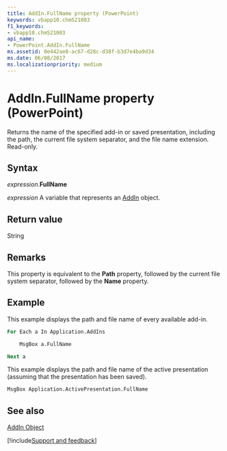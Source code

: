 ```yaml
---
title: AddIn.FullName property (PowerPoint)
keywords: vbapp10.chm521003
f1_keywords:
- vbapp10.chm521003
api_name:
- PowerPoint.AddIn.FullName
ms.assetid: 0e442ae8-ac67-d28c-d38f-b3d7e4ba9d34
ms.date: 06/08/2017
ms.localizationpriority: medium
---
```



# AddIn.FullName property (PowerPoint)

Returns the name of the specified add-in or saved presentation, including the path, the current file system separator, and the file name extension. Read-only.


## Syntax

_expression_.**FullName**

_expression_ A variable that represents an [AddIn](PowerPoint.AddIn.md) object.


## Return value

String


## Remarks

This property is equivalent to the **Path** property, followed by the current file system separator, followed by the **Name** property.


## Example

This example displays the path and file name of every available add-in.


```vb
For Each a In Application.AddIns

    MsgBox a.FullName

Next a
```

This example displays the path and file name of the active presentation (assuming that the presentation has been saved).




```vb
MsgBox Application.ActivePresentation.FullName
```


## See also


[AddIn Object](PowerPoint.AddIn.md)

[!include[Support and feedback](~/includes/feedback-boilerplate.md)]